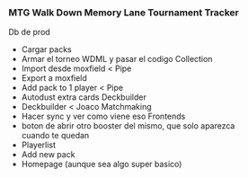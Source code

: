 ### MTG Walk Down Memory Lane Tournament Tracker

Db de prod
* Cargar packs
* Armar el torneo WDML y pasar el codigo
Collection
* Import desde moxfield < Pipe
* Export a moxfield
* Add pack to 1 player < Pipe
* Autodust extra cards
Deckbuilder
* Deckbuilder < Joaco
Matchmaking
* Hacer sync y ver como viene eso
Frontends
* boton de abrir otro booster del mismo, que solo aparezca cuando te quedan
* Playerlist
* Add new pack
* Homepage (aunque sea algo super basico)